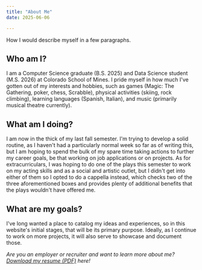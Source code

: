 ```yaml
---
title: "About Me"
date: 2025-06-06

---
```



How I would describe myself in a few paragraphs.
<!--more-->

## Who am I?


I am a Computer Science graduate (B.S. 2025) and Data Science student (M.S. 2026) at Colorado School of Mines. I pride myself in how much I've gotten out of my interests and hobbies, such as games (Magic: The Gathering, poker, chess, Scrabble), physical activities (skiing, rock climbing), learning languages (Spanish, Italian), and music (primarily musical theatre currently). 

<!--more-->

## What am I doing?

I am now in the thick of my last fall semester. I'm trying to develop a solid routine, as I haven't had a particularly normal week so far as of writing this, but I am hoping to spend the bulk of my spare time taking actions to further my career goals, be that working on job applications or on projects. As for extracurriculars, I was hoping to do one of the plays this semester to work on my acting skills and as a social and artistic outlet, but I didn't get into either of them so I opted to do a cappella instead, which checks two of the three aforementioned boxes and provides plenty of additional benefits that the plays wouldn't have offered me.

## What are my goals?


I've long wanted a place to catalog my ideas and experiences, so in this website's initial stages, that will be its primary purpose. Ideally, as I continue to work on more projects, it will also serve to showcase and document those.

_Are you an employer or recruiter and want to learn more about me? [Download my resume (PDF)](/levi_sprung_resume.pdf) here!_
